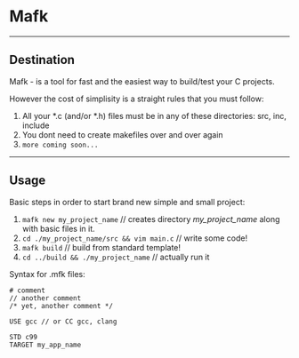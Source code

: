 # Mafk

---

## Destination

Mafk - is a tool for fast and the easiest way to build/test your C projects.

However the cost of simplisity is a straight rules that you must follow:

1. All your *.c (and/or *.h) files must be in any of these directories: src, inc, include
2. You dont need to create makefiles over and over again
3. `more coming soon...`

---

## Usage

Basic steps in order to start brand new simple and small project:

1. `mafk new my_project_name` // creates directory *my_project_name* along with basic files in it. 
2. `cd ./my_project_name/src && vim main.c` // write some code!
3. `mafk build` // build from standard template!
4. `cd ../build && ./my_project_name` // actually run it

Syntax for .mfk files:

```
# comment
// another comment
/* yet, another comment */

USE gcc // or CC gcc, clang

STD c99
TARGET my_app_name
```
